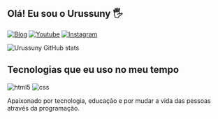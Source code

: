 ## Olá! Eu sou o Urussuny 🖐️

[![Blog](https://img.shields.io/website?label=urussunyninfo67.blogspot.com&style=for-the-badge&url=https://urussunyninfo67.blogspot.com/)](https://urussunyninfo67.blogspot.comm)
[![Youtube](https://img.shields.io/badge/YouTube-FF0000?style=for-the-badge&logo=youtube&logoColor=white)](https://youtube.com/user/ni23melville)
[![Instagram](https://img.shields.io/badge/Instagram-E4405F?style=for-the-badge&logo=instagram&logoColor=white)](https://instagram.com/urusuny/)

![Urussuny GitHub stats](https://github-readme-stats.vercel.app/api?username=urussuny&show_icons=true&theme=merko)

## Tecnologias que eu uso no meu tempo

<div style="display: inline_block">
  <img align="center" alt="html5" src="https://img.shields.io/badge/HTML5-E34F26?style=for-the-badge&logo=html5&logoColor=white" />
  <img align="center" alt="css" src="https://img.shields.io/badge/CSS3-1572B6?style=for-the-badge&logo=css3&logoColor=white" />
  
  Apaixonado por tecnologia, educação e por mudar a vida das pessoas através da programação.

